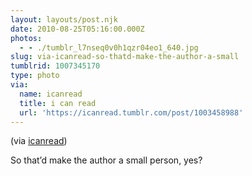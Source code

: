 ```yaml
---
layout: layouts/post.njk
date: 2010-08-25T05:16:00.000Z
photos:
  - - ./tumblr_l7nseq0v0h1qzr04eo1_640.jpg
slug: via-icanread-so-thatd-make-the-author-a-small
tumblrid: 1007345170
type: photo
via:
  name: icanread
  title: i can read
  url: 'https://icanread.tumblr.com/post/1003458988'
---
```

<p>(via <a href="http://icanread.tumblr.com/" class="tumblr_blog">icanread</a>)</p>

<p>So that&rsquo;d make the author a small person, yes?</p>
